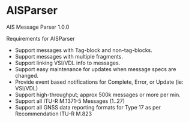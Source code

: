 # AISParser
AIS Message Parser 1.0.0

Requirements for AISParser
- Support messages with Tag-block and non-tag-blocks.
- Support messages with multiple fragments.
- Support linking VSI/VDL info to messages.
- Support easy maintenance for updates when message specs are changed.
- Provide event based notifications for Complete, Error, or Update (ie: VSI/VDL)
- Support high-throughput; approx 500k messages or more per min.
- Support all ITU-R M.1371-5 Messages (1..27)
- Support all GNSS data reporting formats for Type 17 as per Recommendation ITU-R M.823

